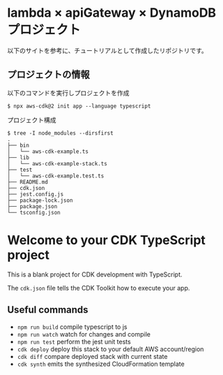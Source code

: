 # lambda × apiGateway × DynamoDBプロジェクト
以下のサイトを参考に、チュートリアルとして作成したリポジトリです。

## プロジェクトの情報

以下のコマンドを実行しプロジェクトを作成
```shell
$ npx aws-cdk@2 init app --language typescript
```

プロジェクト構成
```
$ tree -I node_modules --dirsfirst
.
├── bin
│   └── aws-cdk-example.ts
├── lib
│   └── aws-cdk-example-stack.ts
├── test
│   └── aws-cdk-example.test.ts
├── README.md
├── cdk.json
├── jest.config.js
├── package-lock.json
├── package.json
└── tsconfig.json
```


# Welcome to your CDK TypeScript project

This is a blank project for CDK development with TypeScript.

The `cdk.json` file tells the CDK Toolkit how to execute your app.

## Useful commands

* `npm run build`   compile typescript to js
* `npm run watch`   watch for changes and compile
* `npm run test`    perform the jest unit tests
* `cdk deploy`      deploy this stack to your default AWS account/region
* `cdk diff`        compare deployed stack with current state
* `cdk synth`       emits the synthesized CloudFormation template
